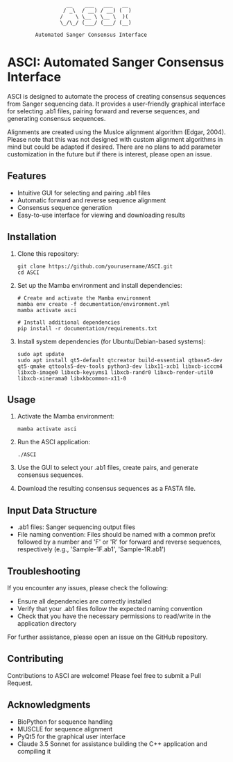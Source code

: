 ```
                   __    ___   ___   __
                  / _\  / __) / __) (  )
                 /    \ \__ \ \__ \  )(
                 \_/\_/ (___/ (___/ (__)
                 
         Automated Sanger Consensus Interface
```
# ASCI: Automated Sanger Consensus Interface

ASCI is designed to automate the process of creating consensus sequences from Sanger sequencing data. It provides a user-friendly graphical interface for selecting .ab1 files, pairing forward and reverse sequences, and generating consensus sequences.

Alignments are created using the Muslce alignment algorithm (Edgar, 2004). Please note that this was not designed with custom alignment algorithms in mind but could be adapted if desired. There are no plans to add parameter customization in the future but if there is interest, please open an issue.

## Features

- Intuitive GUI for selecting and pairing .ab1 files
- Automatic forward and reverse sequence alignment
- Consensus sequence generation
- Easy-to-use interface for viewing and downloading results

## Installation

1. Clone this repository:
   ```
   git clone https://github.com/yourusername/ASCI.git
   cd ASCI
   ```

2. Set up the Mamba environment and install dependencies:
   ```
   # Create and activate the Mamba environment
   mamba env create -f documentation/environment.yml
   mamba activate asci

   # Install additional dependencies
   pip install -r documentation/requirements.txt
   ```

3. Install system dependencies (for Ubuntu/Debian-based systems):
   ```
   sudo apt update
   sudo apt install qt5-default qtcreator build-essential qtbase5-dev qt5-qmake qttools5-dev-tools python3-dev libx11-xcb1 libxcb-icccm4 libxcb-image0 libxcb-keysyms1 libxcb-randr0 libxcb-render-util0 libxcb-xinerama0 libxkbcommon-x11-0
   ```

## Usage

1. Activate the Mamba environment:
   ```
   mamba activate asci
   ```

2. Run the ASCI application:
   ```
   ./ASCI
   ```

3. Use the GUI to select your .ab1 files, create pairs, and generate consensus sequences.

4. Download the resulting consensus sequences as a FASTA file.

## Input Data Structure

- .ab1 files: Sanger sequencing output files
- File naming convention: Files should be named with a common prefix followed by a number and 'F' or 'R' for forward and reverse sequences, respectively (e.g., 'Sample-1F.ab1', 'Sample-1R.ab1')

## Troubleshooting

If you encounter any issues, please check the following:

- Ensure all dependencies are correctly installed
- Verify that your .ab1 files follow the expected naming convention
- Check that you have the necessary permissions to read/write in the application directory

For further assistance, please open an issue on the GitHub repository.

## Contributing

Contributions to ASCI are welcome! Please feel free to submit a Pull Request.

## Acknowledgments

- BioPython for sequence handling
- MUSCLE for sequence alignment
- PyQt5 for the graphical user interface
- Claude 3.5 Sonnet for assistance building the C++ application and compiling it
